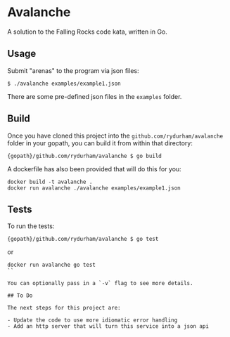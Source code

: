 # Avalanche

A solution to the Falling Rocks code kata, written in Go.

## Usage

Submit "arenas" to the program via json files:

```
$ ./avalanche examples/example1.json
```

There are some pre-defined json files in the `examples` folder.

## Build

Once you have cloned this project into the `github.com/rydurham/avalanche` folder in your gopath, you can build it from within that directory:

```
{gopath}/github.com/rydurham/avalanche $ go build
```

A dockerfile has also been provided that will do this for you:

```
docker build -t avalanche .
docker run avalanche ./avalanche examples/example1.json
```

## Tests

To run the tests:

```
{gopath}/github.com/rydurham/avalanche $ go test
```

or

```
docker run avalanche go test
``

You can optionally pass in a `-v` flag to see more details.

## To Do

The next steps for this project are:

- Update the code to use more idiomatic error handling
- Add an http server that will turn this service into a json api

